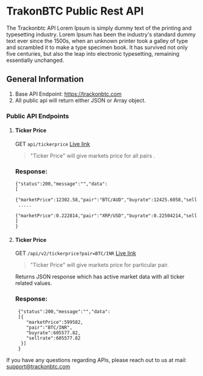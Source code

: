 # TrakonBTC Public Rest API
The Trackonbtc API Lorem Ipsum is simply dummy text of the printing and typesetting industry. Lorem Ipsum has been the industry's standard dummy text ever since the 1500s, when an unknown printer took a galley of type and scrambled it to make a type specimen book. It has survived not only five centuries, but also the leap into electronic typesetting, remaining essentially unchanged. 

## General Information
1. Base API Endpoint: https://trackonbtc.com
1. All public api will return either JSON or Array object.

### Public API Endpoints

1. #### Ticker Price
   GET `api/tickerprice`  [Live link](https://api.trackonbtc.com/api/tickerprice)

    > "Ticker Price" will give markets price for all pairs .
    
    ### Response:
    ```
    {"status":200,"message":"","data": 
    [
     {"marketPrice":12302.58,"pair":"BTC/AUD","buyrate":12425.6058,"sellrate":12425.6058},
     .....
     {"marketPrice":0.222814,"pair":"XRP/USD","buyrate":0.22504214,"sellrate":0.22504214}
    ]
    }
    ```
     
    
2. #### Ticker Price
   GET `/api/v2/tickerprice?pair=BTC/INR` [Live link](https://api.trackonbtc.com/api/tickerprice?pair=BTC/INR)
    > "Ticker Price" will give markets price for particular pair.
    
    Returns JSON response which has active market data with all ticker related values.
    ### Response:
    ```
     {"status":200,"message":"","data":      
     [{
        "marketPrice":599582,
        "pair":"BTC/INR",
        "buyrate":605577.82,
        "sellrate":605577.82
      }]
     }
    ```
         
    
If you have any questions regarding APIs, please reach out to us at mail: support@trackonbtc.com
